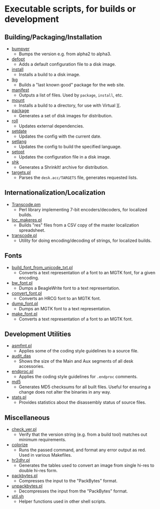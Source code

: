 # Executable scripts, for builds or development

## Building/Packaging/Installation

* [bumpver](bumpver)
  * Bumps the version e.g. from alpha2 to alpha3.
* [defopt](defopt)
  * Adds a default configuration file to a disk image.
* [install](install)
  * Installs a build to a disk image.
* [lkg](lkg)
  * Builds a "last known good" package for the web site.
* [manifest](manifest)
  * Outputs a list of files. Used by `package`, `install`, etc.
* [mount](mount)
  * Installs a build to a directory, for use with Virtual ][.
* [package](package)
  * Generates a set of disk images for distribution.
* [roll](roll)
  * Updates external dependencies.
* [setdate](setdate)
  * Updates the config with the current date.
* [setlang](setlang)
  * Updates the config to build the specified language.
* [setopt](setopt)
  * Updates the configuration file in a disk image.
* [shk](shk)
  * Generates a ShrinkIt! archive for distribution.
* [targets.pl](targets.pl)
  * Parses the `desk.acc/TARGETS` file, generates requested lists.

## Internationalization/Localization

* [Transcode.pm](Transcode.pm)
  * Perl library implementing 7-bit encoders/decoders, for localized builds.
* [loc_makeres.pl](loc_makeres.pl)
  * Builds "res" files from a CSV copy of the master localization spreadsheet.
* [transcode.pl](transcode.pl)
  * Utility for doing encoding/decoding of strings, for localized builds.

## Fonts

* [build_font_from_unicode_txt.pl](build_font_from_unicode_txt.pl)
  * Converts a text representation of a font to an MGTK font, for a given encoding.
* [bw_font.pl](bw_font.pl)
  * Dumps a BeagleWrite font to a text representation.
* [convert_font.pl](convert_font.pl)
  * Converts an HRCG font to an MGTK font.
* [dump_font.pl](dump_font.pl)
  * Dumps an MGTK font to a text representation.
* [make_font.pl](make_font.pl)
  * Converts a text representation of a font to an MGTK font.

## Development Utilities

* [asmfmt.pl](asmfmt.pl)
  * Applies some of the coding style guidelines to a source file.
* [audit_das](audit_das)
  * Shows the size of the Main and Aux segments of all desk accessories.
* [endproc.pl](endproc.pl)
  * Applies the coding style guidelines for `.endproc` comments.
* [md5](md5)
  * Generates MD5 checksums for all built files. Useful for ensuring a change does not alter the binaries in any way.
* [stats.pl](stats.pl)
  * Provides statistics about the disassembly status of source files.

## Miscellaneous

* [check_ver.pl](check_ver.pl)
  * Verify that the version string (e.g. from a build tool) matches out minimum requirements.
* [colorize](colorize)
  * Runs the passed command, and format any error output as red. Used in various Makefiles.
* [hr2dhr.pl](hr2dhr.pl)
  * Generates the tables used to convert an image from single hi-res to double hi-res form.
* [packbytes.pl](packbytes.pl)
  * Compresses the input to the "PackBytes" format.
* [unpackbytes.pl](unpackbytes.pl)
  * Decompresses the input from the "PackBytes" format.
* [util.sh](util.sh)
  * Helper functions used in other shell scripts.
